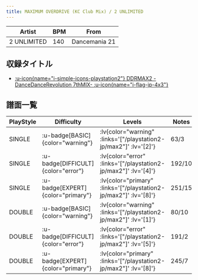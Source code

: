 ```yaml
---
title: MAXIMUM OVERDRIVE (KC Club Mix) / 2 UNLIMITED
---
```


|Artist|BPM|From|
|------|---|----|
|2 UNLIMITED|140|Dancemania 21|

## 収録タイトル

- [ :u-icon{name="i-simple-icons-playstation2"} DDRMAX2 -DanceDanceRevolution 7thMIX- :u-icon{name="i-flag-jp-4x3"} ](/playstation2-jp/max2)

## 譜面一覧

|PlayStyle|Difficulty|Levels|Notes|Movie|
|---------|----------|------|-----|-----|
|SINGLE| :u-badge[BASIC]{color="warning"} | :lv{color="warning" :links='["/playstation2-jp/max2"]' :lv='[2]'} |63/3||
|SINGLE| :u-badge[DIFFICULT]{color="error"} | :lv{color="error" :links='["/playstation2-jp/max2"]' :lv='[4]'} |192/10||
|SINGLE| :u-badge[EXPERT]{color="primary"} | :lv{color="primary" :links='["/playstation2-jp/max2"]' :lv='[8]'} |251/15||
|DOUBLE| :u-badge[BASIC]{color="warning"} | :lv{color="warning" :links='["/playstation2-jp/max2"]' :lv='[1]'} |80/10||
|DOUBLE| :u-badge[DIFFICULT]{color="error"} | :lv{color="error" :links='["/playstation2-jp/max2"]' :lv='[5]'} |191/2||
|DOUBLE| :u-badge[EXPERT]{color="primary"} | :lv{color="primary" :links='["/playstation2-jp/max2"]' :lv='[8]'} |245/7||
